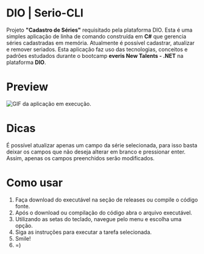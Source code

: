 
#  DIO | Serio-CLI

Projeto **"Cadastro de Séries"** requisitado pela plataforma DIO. Esta é uma simples aplicação de linha de comando construída em **C#** que gerencia séries cadastradas em memória. Atualmente é possível cadastrar, atualizar e remover seriados. Esta aplicação faz uso das tecnologias, conceitos e padrões estudados durante o bootcamp  **everis New Talents - .NET** na plataforma **DIO**.
 # Preview
 ![GIF da aplicação em execução.](https://media.giphy.com/media/9unpcuDQrA19X5WrHy/giphy.gif)

# Dicas
É possível atualizar apenas um campo da série selecionada, para isso basta deixar os campos que não deseja alterar em branco e pressionar enter. Assim, apenas os campos preenchidos serão modificados.
#  Como usar
 1. Faça download do executável na seção de releases ou compile o código fonte.
 2. Após o download ou compilação do código abra o arquivo executável.
3. Utilizando as setas do teclado, navegue pelo menu e escolha uma opção.
4. Siga as instruções para executar a tarefa selecionada.
5. Smile! 
6. =)

